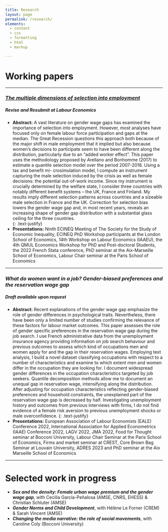 ```yaml
---
title: Research
layout: page
permalink: /research/
elements:
  - content
  - css
  - formatting
  - html
  - markup  

---
```


# Working papers

---------------------------------------------------------------------------------------------------------------------------------------------------------------

### *[The multiple dimensions of selection into employment](https://www.amse-aixmarseille.fr/sites/default/files/working_papers/wp_2022_-_nr_19.pdf)*

##### Revise and Resubmit at Labour Economics  

  * **Abstract:** A vast literature on gender wage gaps has examined the importance of selection into employment. However, most analyses have focused only on female labour force participation and gaps at the median. The Great Recession questions this approach both because of the major shift in male employment that it implied but also because women’s decisions to participate seem to have been different along the distribution, particularly due to an “added worker effect”. This paper uses the methodology proposed by Arellano and Bonhomme (2017) to estimate a quantile selection model over the period 2007-2018. Using a tax and benefit mi- crosimulation model, I compute an instrument capturing the male selection induced by the crisis as well as female decisions: the potential out-of-work income. Since my instrument is crucially determined by the welfare state, I consider three countries with notably different benefit systems – the UK, France and Finland. My results imply different selection patterns across countries and a sizeable male selection in France and the UK. Correction for selection bias lowers the gender wage gap and, in most recent years, reveals an increasing shape of gender gap distribution with a substantial glass ceiling for the three countries.  
{: .text-justify}
  * **Presentations:** Ninth ECINEQ Meeting of The Society for the Study of Economic Inequality, ECINEQ PhD Workshop participants at the London School of Economics, 14th Workshop on Labour Economics (IAAEU), the 4th QMUL Economics Workshop for PhD and Post-doctoral Students, the 2022 French Stata conference, PhD seminar at the Aix-Marseille School of Economics, Labour Chair seminar at the Paris School of Economics

---------------------------------------------------------------------------------------------------------------------------------------------------------------


### *What do women want in a job? Gender-biased preferences and the reservation wage gap*

##### Draft available upon request

  * **Abstract:** Recent explanations of the gender wage gap emphasize the role of gender differences in psychological traits. Nevertheless, there have been only a limited number of studies confirming the relevance of these factors for labour market outcomes. This paper assesses the role of gender specific preferences in the reservation wage gap during the job search. I use French administrative data from the unemployment insurance agency providing information on job search behaviour and previous outcomes to assess which kind of occupations men and women apply for and the gap in their reservation wages. Employing text analysis, I build a novel dataset classifying occupations with respect to a number of characteristics and examine to which extent men and women differ in the occupation they are looking for.  I document widespread gender differences in the occupation characteristics targeted by job seekers. Quantile decomposition methods allow me to document an unequal gap in reservation wage, intensifying along the distribution. After adjusting for occupation characteristics reflecting gender-biased preferences and household constraints, the unexplained part of the reservation wage gap is decreased by half. Investigating unemployment history and outcomes from previous interviews with firms, I do not find evidence of a female risk aversion to previous unemployment shocks or male overconfidence.
{: .text-justify}
  * **Presentations:**   European Association of Labour Economists (EALE) Conference 2022, International Association for Applied Econometrics (IAAE) Conference 2022, LAGV 2022, JMA 2022, Food for Thought seminar at Bocconi University, Labour Chair Seminar at the Paris School of Economics, Firms and market seminar at CREST, Core Brown Bag Seminar at Louvain University, ADRES 2023 and PhD seminar at the Aix Marseille School of Economics

---------------------------------------------------------------------------------------------------------------------------------------------------------------

# Selected work in progress 

  *  **_Sex and the density: Female urban wage premium and the gender wage gap_**, with Cecilia García-Peñalosa (AMSE, CNRS, EHESS) & Christian Schluter (AMSE)
  *  **_Gender Norms and Child Development_**, with Hélène Le Forner (CREM) & Sarah Vincent (AMSE)
  * **_Changing the media narrative: the role of social movements_**, with Caroline Coly (Bocconi University)


